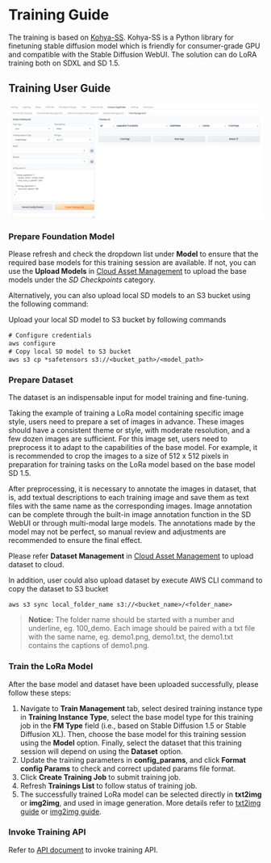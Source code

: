 # Training Guide


The training is based on [Kohya-SS](https://github.com/kohya-ss/sd-scripts). Kohya-SS is a Python library for finetuning stable diffusion model which is friendly for consumer-grade GPU and compatible with the Stable Diffusion WebUI. The solution can do LoRA training both on SDXL and SD 1.5.

## Training User Guide
![Kohya Training](../images/Kohya_training.png)

### Prepare Foundation Model
Please refresh and check the dropdown list under **Model** to ensure that the required base models for this training session are available. If not, you can use the **Upload Models** in [Cloud Asset Management](./CloudAssetsManage.md) to upload the base models under the *SD Checkpoints* category.

Alternatively, you can also upload local SD models to an S3 bucket using the following command:

Upload your local SD model to S3 bucket by following commands
```
# Configure credentials
aws configure
# Copy local SD model to S3 bucket
aws s3 cp *safetensors s3://<bucket_path>/<model_path>
```

### Prepare Dataset
The dataset is an indispensable input for model training and fine-tuning.

Taking the example of training a LoRa model containing specific image style, users need to prepare a set of images in advance. These images should have a consistent theme or style, with moderate resolution, and a few dozen images are sufficient. For this image set, users need to preprocess it to adapt to the capabilities of the base model. For example, it is recommended to crop the images to a size of 512 x 512 pixels in preparation for training tasks on the LoRa model based on the base model SD 1.5.

After preprocessing, it is necessary to annotate the images in  dataset, that is, add textual descriptions to each training image and save them as text files with the same name as the corresponding images. Image annotation can be complete through the built-in image annotation function in the SD WebUI or through multi-modal large models. The annotations made by the model may not be perfect, so manual review and adjustments are recommended to ensure the final effect.

Please refer **Dataset Management** in [Cloud Asset Management](./CloudAssetsManage.md) to upload dataset to cloud.

In addition, user could also upload dataset by execute AWS CLI command to copy the dataset to S3 bucket
```
aws s3 sync local_folder_name s3://<bucket_name>/<folder_name>
```

> **Notice:** The folder name should be started with a number and underline, eg. 100_demo. Each image should be paired with a txt file with the same name, eg. demo1.png, demo1.txt, the demo1.txt contains the captions of demo1.png.

### Train the LoRa Model
After the base model and dataset have been uploaded successfully, please follow these steps:
1. Navigate to **Train Management** tab, select desired training instance type in **Training Instance Type**, select the base model type for this training job in the **FM Type** field (i.e., based on Stable Diffusion 1.5 or Stable Diffusion XL). Then, choose the base model for this training session using the **Model** option. Finally, select the dataset that this training session will depend on using the **Dataset** option.
2. Update the training parameters in **config_params**, and click **Format config Params** to check and correct updated params file format.
3. Click **Create Training Job** to submit training job.
4. Refresh **Trainings List** to follow status of training job.
5. The successfully trained LoRa model can be selected directly in **txt2img** or **img2img**, and used in image generation. More details refer to [txt2img guide](./txt2img-guide.md) or [img2img guide](./img2img-guide.md).



### Invoke Training API

Refer to [API document](https://awslabs.github.io/stable-diffusion-aws-extension/en/developer-guide/api/1.5.0/) to invoke training API.
